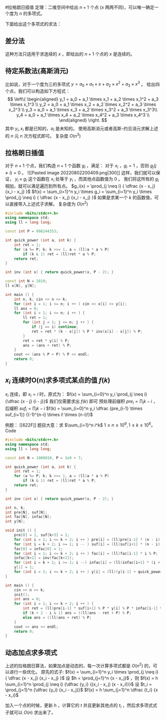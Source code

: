 #拉格朗日插值 
定理：二维空间中给出 $n+1$ 个点 ($x$ 两两不同)，可以唯一确定一个度为 $n$ 的多项式。

下面给出这个多项式的求法：
## 差分法
这种方法只适用于求连续的 $x$ ，即给出的 $n+1$ 个点的 $x$ 是连续的。

## 待定系数法(高斯消元)
比如说，对于一个度为三的多项式 $y = a_0 + a_1 \times x + a_2 \times x^2 + a_3 \times x^3$ 。
给出四个点，我们可以构造如下方程式：
$$
\left\{
\begin{aligned}
y_1 = a_0 + a_1 \times x_1 + a_2 \times x_1^2 + a_3 \times x_1^3 \\ 
y_2 = a_0 + a_1 \times x_2 + a_2 \times x_2^2 + a_3 \times x_2^3 \\
y_3 = a_0 + a_1 \times x_3 + a_2 \times x_3^2 + a_3 \times x_3^3\\
y_4 = a_0 + a_1 \times x_4 + a_2 \times x_4^2 + a_3 \times x_4^3 \\
\end{aligned}
\right.
$$
其中 $y_i, x_i$ 都是已知的，$a_i$ 是未知的。
使用高斯消元或者高斯-约旦消元求解上述的 $n$ 元 $n$ 次方程式即可。
复杂度 $O(n^3)$

## 拉格朗日插值
对于 $n + 1$ 个点，我们构造 $n + 1$ 个函数 $g_i$ ，满足：
对于 $x_i$ ，$g_i = 1$ ，否则 $g_j(j \neq i) = 0$ 。
![[Pasted image 20220802200409.png|300]]
这样，我们就可以保证， $y_i \times g_i$ 这个函数在 $x_i$ 处等于 $y_i$ ，而其他点函数值为 $0$ 。
我们将这所有的 $g_i$ 相加，就可以满足遍历到所有点。
$g_i(x) = \prod_{j \neq i} { \dfrac {x - x_j} {x_i - x_j} }$
$f(x) = \sum_{i=1}^n y_i \times g_i = \sum_{i=1}^n y_i \times \prod_{j \neq i} { \dfrac {x - x_j} {x_i - x_j} }$
如果是求某一个 $k$ 的函数值，可以直接带入上述式子求解。
复杂度为 $O(n^2)$ 

```c++
#include <bits/stdc++.h>
using namespace std;
using ll = long long;

const int P = 998244353;

int quick_power (int a, int k) {
    int ret = 1;
    for (a %= P; k; k >>= 1, a = (ll)a * a % P)
        if (k & 1) ret = (ll)ret * a % P;
    return ret;
}

int inv (int x) { return quick_power(x, P - 2); }

const int N = 2010;
ll x[N], y[N];

int main () {
    int n, k; cin >> n >> k;
    for (int i = 1; i <= n; i ++ ) cin >> x[i] >> y[i];
    ll ans = 0;
    for (int i = 1; i <= n; i ++ ) {
        ll ret = 1;
        for (int j = 1; j <= n; j ++ ) {
            if (j == i) continue;
            ret = ret * (k - x[j]) % P * inv(x[i] - x[j]) % P;
        }
        ret = ret * y[i] % P;
        ans = (ans + ret) % P;
    }
    cout << (ans % P + P) % P << endl;
    return 0;
}
```

## $x_i$ 连续时O(n)求多项式某点的值 $f(k)$
$x_i$ 连续，即 $x_i = i$ 时，原式为：
$f(x) = \sum_{i=0}^n y_i \prod_{j \neq i} {\dfrac {x - j} {i - j}}$ 
我们仅需要求出 $f(k)$ 即可
预处理前缀积 $pre_i = \prod_i k - i$ ，后缀积 $suf_i = \prod_i {k - i}$ 
$f(k) = \sum_{i=0}^n y_i \dfrac {pre_{i-1} \times suf_{i+1}} {(-1)^{n-i} \times i! \times (n-i)!}$

例题： [[622F]]
题目大意：求 $\sum_{i=1}^n i^k$ $1 \le n \le 10^9, 1 \le k \le 10^6$。
Code
```c++
#include <bits/stdc++.h>
using namespace std;
using ll = long long;

const int N = 1000010, P = 1e9 + 7;

int quick_power (int a, int k) {
    int ret = 1;
    for (a %= P; k; k >>= 1, a = (ll)a * a % P)
        if (k & 1) ret = (ll)ret * a % P;
    return ret;
}

int inv (int x) { return quick_power(x, P - 2); }

int n, k;
int pre[N], suf[N];
int fac[N], infac[N];
int y[N];

void init () {
    pre[0] = 1, suf[k+3] = 1;
    for (int i = 1; i <= k + 2; i ++ ) pre[i] = (ll)pre[i-1] * (n - i) % P;
    for (int i = k + 2; i >= 1; i -- ) suf[i] = (ll)suf[i+1] * (n - i) % P;
    fac[0] = infac[0] = 1;
    for (int i = 1; i <= k + 2; i ++ ) fac[i] = (ll)fac[i-1] * i % P;
    infac[k+2] = inv(fac[k+2]);
    for (int i = k + 1; i >= 1; i --) infac[i] = (ll)infac[i+1] * (i + 1) % P;
    y[1] = 1;
    for (int i = 2; i <= k + 2; i ++ ) y[i] = (ll)(y[i-1] + quick_power(i, k)) % P; // sum i^k
}

int main () {
    cin >> n >> k;
    init();
    int ans = 0;
    for (int i = 1; i <= k + 2; i ++ ) {
        int ret = (ll)pre[i-1] * suf[i+1] % P * y[i] % P * infac[i-1] % P * infac[k+2-i] % P;
        if (k + 2 - i & 1) ans = ((ll)ans - ret + P) % P;
        else ans = ((ll)ans + ret) % P;
    }
    cout << ans << endl;
    return 0;
}
```

## 动态加点求多项式
上述的拉格朗日算法，如果加点是动态的，每一次计算多项式都是 $O(n^2)$ 的，可以进行一些优化。
原先的式子:
$f(x) = \sum_{i=1}^n y_i \times \prod_{j \neq i} { \dfrac {x - x_j} {x_i - x_j} }$ 
设 $h = \prod_{j=1}^n {x - x_j}$ ，则
$f(x) = h \sum_{i=1}^n \prod_{j \neq i} {\dfrac {y_i} {(x_i - x_j) (x - x_i)}}$
设 $t_i = \prod_{j=1}^n {\dfrac {y_i} {x_i - x_j}}$
$f(x) = h \sum_{j=1}^n \dfrac {t_i} {x - x_i}$ 

加入一个点的时候，更新 $h$ ，计算它的 $t$ 并且更新其他点的 $t_i$ ，然后求多项式式子就可以 $O(n)$ 求出来了。